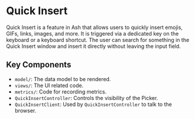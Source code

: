 # Quick Insert

Quick Insert is a feature in Ash that allows users to quickly insert
emojis, GIFs, links, images, and more. It is triggered via a dedicated
key on the keyboard or a keyboard shortcut. The user can search for
something in the Quick Insert window and insert it directly without
leaving the input field.

## Key Components

* `model/`: The data model to be rendered.
* `views/`: The UI related code.
* `metrics/`: Code for recording metrics.
* `QuickInsertController`: Controls the visibility of the Picker.
* `QuickInsertClient`: Used by `QuickInsertController` to talk to the browser.
